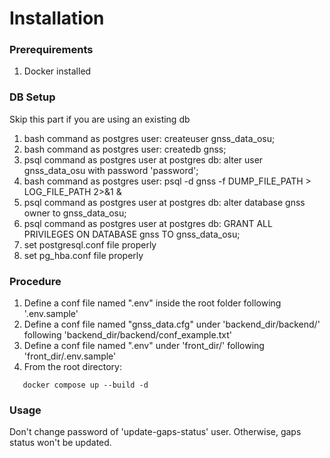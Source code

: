 # Installation

### Prerequirements

1. Docker installed

### DB Setup

Skip this part if you are using an existing db

1. bash command as postgres user: createuser gnss_data_osu;
2. bash command as postgres user: createdb gnss;
3. psql command as postgres user at postgres db: alter user gnss_data_osu with password 'password';
4. bash command as postgres user: psql -d gnss -f DUMP_FILE_PATH > LOG_FILE_PATH 2>&1 &
5. psql command as postgres user at postgres db: alter database gnss owner to gnss_data_osu;
6. psql command as postgres user at postgres db: GRANT ALL PRIVILEGES ON DATABASE gnss TO gnss_data_osu;
7. set postgresql.conf file properly
8. set pg_hba.conf file properly

### Procedure

1. Define a conf file named ".env" inside the root folder following '.env.sample'
2. Define a conf file named "gnss_data.cfg" under 'backend_dir/backend/' following 'backend_dir/backend/conf_example.txt'
3. Define a conf file named ".env" under 'front_dir/' following 'front_dir/.env.sample'
4. From the root directory:

```
   docker compose up --build -d
```

### Usage

Don't change password of 'update-gaps-status' user. Otherwise, gaps status won't be updated.
